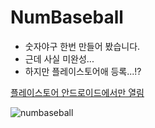 # NumBaseball
- 숫자야구 한번 만들어 봤습니다.
- 근데 사실 미완성...
- 하지만 플레이스토어애 등록...!?


[플레이스토어 안드로이드에서만 열림](https://play.google.com/store/apps/details?id=zx9.staris.numbaseball)

![numbaseball](https://user-images.githubusercontent.com/47838759/117261329-fe4b4e00-ae8a-11eb-8de8-5857610e6d64.png)
